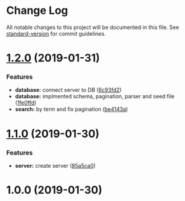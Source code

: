 # Change Log

All notable changes to this project will be documented in this file. See [standard-version](https://github.com/conventional-changelog/standard-version) for commit guidelines.

<a name="1.2.0"></a>
# [1.2.0](https://github.com/raphaellima8/ts-node-api/compare/v1.1.0...v1.2.0) (2019-01-31)


### Features

* **database:** connect server to DB ([6c93fd2](https://github.com/raphaellima8/ts-node-api/commit/6c93fd2))
* **database:** implmented schema, pagination, parser and seed file ([1fe0ffd](https://github.com/raphaellima8/ts-node-api/commit/1fe0ffd))
* **search:** by term and fix pagination ([be4143a](https://github.com/raphaellima8/ts-node-api/commit/be4143a))



<a name="1.1.0"></a>
# [1.1.0](https://github.com/raphaellima8/ts-node-api/compare/v1.0.0...v1.1.0) (2019-01-30)


### Features

* **server:** create server ([85a5ca0](https://github.com/raphaellima8/ts-node-api/commit/85a5ca0))



<a name="1.0.0"></a>
# 1.0.0 (2019-01-30)
